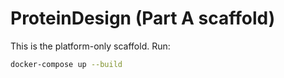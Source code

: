 # ProteinDesign (Part A scaffold)

This is the platform-only scaffold. Run:

```bash
docker-compose up --build



